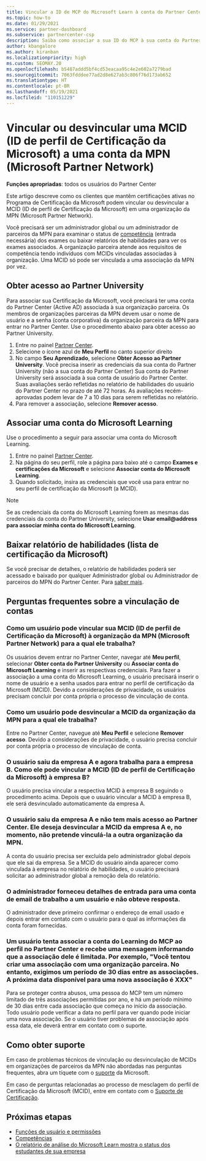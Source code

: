 ```yaml
---
title: Vincular a ID de MCP do Microsoft Learn à conta do Partner Center
ms.topic: how-to
ms.date: 01/29/2021
ms.service: partner-dashboard
ms.subservice: partnercenter-csp
description: Saiba como associar a sua ID do MCP à sua conta do Partner Center para que a sua empresa possa ver os roteiros de treinamento e de aprendizagem que você seguiu para as competências.
author: kbangalore
ms.author: kiranban
ms.localizationpriority: high
ms.custom: SEOMAY.20
ms.openlocfilehash: b5487addd5bf4cd53eacaa95c4e2e602a7279bad
ms.sourcegitcommit: 7063fdddee77ad2d8e627ab3c806f76d173ab652
ms.translationtype: HT
ms.contentlocale: pt-BR
ms.lasthandoff: 05/19/2021
ms.locfileid: "110151229"
---
```

# <a name="link-or-unlink-a-microsoft-certification-profile-id-mcid-to-a-microsoft-partner-network-mpn-account"></a>Vincular ou desvincular uma MCID (ID de perfil de Certificação da Microsoft) a uma conta da MPN (Microsoft Partner Network)

**Funções apropriadas**: todos os usuários do Partner Center

Este artigo descreve como os clientes que mantêm certificações ativas no Programa de Certificação da Microsoft podem vincular ou desvincular a MCID (ID de perfil de Certificação da Microsoft) em uma organização da MPN (Microsoft Partner Network).

Você precisará ser um administrador global ou um administrador de parceiros da MPN para examinar o status de [competência](https://partner.microsoft.com/pcv/partnership/competencies) (entrada necessária) dos exames ou baixar relatórios de habilidades para ver os exames associados. A organização parceira atende aos requisitos de competência tendo indivíduos com MCIDs vinculadas associadas à organização. Uma MCID só pode ser vinculada a uma associação da MPN por vez.

## <a name="get-partner-university-access"></a>Obter acesso ao Partner University

Para associar sua Certificação da Microsoft, você precisará ter uma conta do Partner Center (Active AD) associada à sua organização parceira. Os membros de organizações parceiras da MPN devem usar o nome de usuário e a senha (conta corporativa) da organização parceira da MPN para entrar no Partner Center.
Use o procedimento abaixo para obter acesso ao Partner University.

1. Entre no painel [Partner Center](https://partner.microsoft.com/dashboard/).
2. Selecione o ícone azul de **Meu Perfil** no canto superior direito
3. No campo **Seu Aprendizado**, selecione **Obter Acesso ao Partner University**. Você precisa inserir as credenciais da sua conta do Partner University (não a sua conta do Partner Center) Sua conta do Partner University será associada à sua conta de usuário do Partner Center. Suas avaliações serão refletidas no relatório de habilidades do usuário do Partner Center no prazo de até 72 horas. As avaliações recém-aprovadas podem levar de 7 a 10 dias para serem refletidas no relatório.
4. Para remover a associação, selecione **Remover acesso**.

## <a name="associate-a-microsoft-learning-account"></a>Associar uma conta do Microsoft Learning

Use o procedimento a seguir para associar uma conta do Microsoft Learning. 

1. Entre no painel [Partner Center](https://partner.microsoft.com/dashboard/).
2. Na página do seu perfil, role a página para baixo até o campo **Exames e certificações da Microsoft** e selecione **Associar conta do Microsoft Learning**.
3. Quando solicitado, insira as credenciais que você usa para entrar no seu perfil de certificação da Microsoft (a MCID).

>[!NOTE]
>Se as credenciais da conta do Microsoft Learning forem as mesmas das credenciais da conta do Partner University, selecione **Usar email@address para associar minha conta do Microsoft Learning**.

## <a name="download-skills-report-microsoft-certification-list"></a>Baixar relatório de habilidades (lista de certificação da Microsoft)
Se você precisar de detalhes, o relatório de habilidades poderá ser acessado e baixado por qualquer Administrador global ou Administrador de parceiros do MPN do Partner Center. Para [saber mais](./mpn-skills-report.md#view-skills-report-data).


## <a name="frequently-asked-questions-about-linking-accounts"></a>Perguntas frequentes sobre a vinculação de contas

### <a name="how-can-a-user-link-their-microsoft-certification-profile-id-mcid-with-the-microsoft-partner-network-mpn-organization-they-work-for"></a>Como um usuário pode vincular sua MCID (ID de perfil de Certificação da Microsoft) à organização da MPN (Microsoft Partner Network) para a qual ele trabalha?

Os usuários devem entrar no Partner Center, navegar até **Meu perfil**, selecionar **Obter conta do Partner University** ou **Associar conta do Microsoft Learning** e inserir as respectivas credenciais. Para fazer a associação a uma conta do Microsoft Learning, o usuário precisará inserir o nome de usuário e a senha usados para entrar no perfil de certificação da Microsoft (MCID). Devido a considerações de privacidade, os usuários precisam concluir por conta própria o processo de vinculação de conta.  

### <a name="how-can-a-user-unlink-their-mcid-from-the-mpn-organization-they-work-for"></a>Como um usuário pode desvincular a MCID da organização da MPN para a qual ele trabalha?

Entre no Partner Center, navegue até **Meu Perfil** e selecione **Remover acesso**. Devido a considerações de privacidade, o usuário precisa concluir por conta própria o processo de vinculação de conta.

### <a name="the-user-left-company-a-and-now-works-for-company-b-how-can-they-link-their-microsoft-certification-profile-id-mcid-with-company-b"></a>O usuário saiu da empresa A e agora trabalha para a empresa B. Como ele pode vincular a MCID (ID de perfil de Certificação da Microsoft) à empresa B?

O usuário precisa vincular a respectiva MCID à empresa B seguindo o procedimento acima. Depois que o usuário vincular a MCID à empresa B, ele será desvinculado automaticamente da empresa A.

### <a name="the-user-left-company-a-and-no-longer-has-access-to-partner-center-they-want-to-unlink-their-mcid-from-company-a-and-are-not-planning-to-link-it-with-another-mpn-organization-at-the-moment"></a>O usuário saiu da empresa A e não tem mais acesso ao Partner Center. Ele deseja desvincular a MCID da empresa A e, no momento, não pretende vinculá-la a outra organização da MPN.

A conta do usuário precisa ser excluída pelo administrador global depois que ele sai da empresa. Se a MCID do usuário ainda aparecer como vinculada à empresa no relatório de habilidades, o usuário precisará solicitar ao administrador global a remoção dela do relatório.

### <a name="the-admin-provided-sign-in-details-for-a-work-email-account-to-a-user-and-they-have-had-no-response"></a>O administrador forneceu detalhes de entrada para uma conta de email de trabalho a um usuário e não obteve resposta.

O administrador deve primeiro confirmar o endereço de email usado e depois entrar em contato com o usuário para o qual as informações da conta foram fornecidas.

### <a name="a-user-tries-to-associate-their-mcp-learning-account-to-their-profile-in-partner-center-and-receives-a-message-that-their-association-is-limited-for-example-you-have-attempted-to-associate-with-a-partner-organization-however-we-require-a-period-of-30-days-between-associations-your-next-available-date-for-a-subsequent-association-is-xxx"></a>Um usuário tenta associar a conta do Learning do MCP ao perfil no Partner Center e recebe uma mensagem informando que a associação dele é limitada. Por exemplo, "Você tentou criar uma associação com uma organização parceira. No entanto, exigimos um período de 30 dias entre as associações. A próxima data disponível para uma nova associação é XXX"

Para se proteger contra abusos, uma pessoa do MCP tem um número limitado de três associações permitidas por ano, e há um período mínimo de 30 dias entre cada associação que começa no início da associação. Todo usuário pode verificar a data no perfil para ver quando pode iniciar uma nova associação. Se o usuário tiver problemas de associação após essa data, ele deverá entrar em contato com o suporte.  

## <a name="how-to-get-support"></a>Como obter suporte

Em caso de problemas técnicos de vinculação ou desvinculação de MCIDs em organizações de parceiros da MPN não abordadas nas perguntas frequentes, abra um tíquete com o [suporte](https://partner.microsoft.com/support) da Microsoft.

Em caso de perguntas relacionadas ao processo de mesclagem do perfil de Certificação da Microsoft (MCID), entre em contato com o [Suporte de Certificação](https://aka.ms/mcpforum).

## <a name="next-steps"></a>Próximas etapas

- [Funções de usuário e permissões](./permissions-overview.md)
- [Competências](https://partner.microsoft.com/membership/competencies)
- [O relatório de análise do Microsoft Learn mostra o status dos estudantes de sua empresa](ms-learn-analytics.md)
